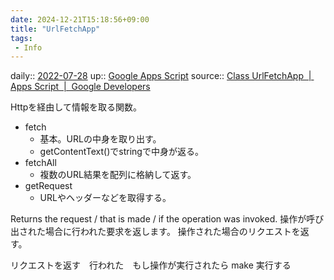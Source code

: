 ```yaml
---
date: 2024-12-21T15:18:56+09:00
title: "UrlFetchApp"
tags:
 - Info
---
```


daily:: [2022-07-28](Daily_Note/2022-07-28.md)
up:: [Google Apps Script](../Bar/Program/Google%20Apps%20Script.md)
source:: [Class UrlFetchApp  |  Apps Script  |  Google Developers](https://developers.google.com/apps-script/reference/url-fetch/url-fetch-app)

Httpを経由して情報を取る関数。
- fetch
	- 基本。URLの中身を取り出す。
	- getContentText()でstringで中身が返る。
- fetchAll
	- 複数のURL結果を配列に格納して返す。
- getRequest
	- URLやヘッダーなどを取得する。

Returns the request / that is made / if the operation was invoked.
操作が呼び出された場合に行われた要求を返します。
操作された場合のリクエストを返す。

リクエストを返す　行われた　もし操作が実行されたら
make
実行する